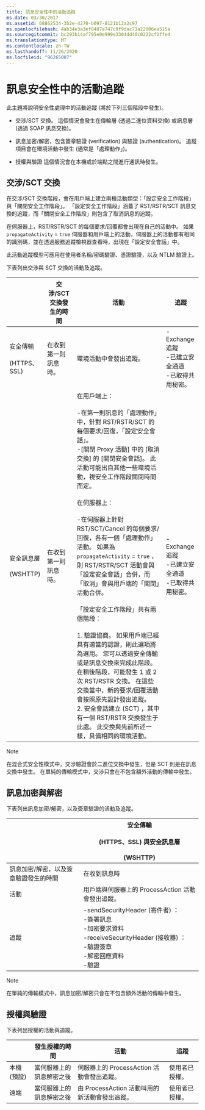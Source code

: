```yaml
---
title: 訊息安全性中的活動追蹤
ms.date: 03/30/2017
ms.assetid: 68862534-3b2e-4270-b097-8121b12a2c97
ms.openlocfilehash: 4ab34e3a3ef8487a747c9f9dac71a22006ea515a
ms.sourcegitcommit: bc293b14af795e0e999e3304dd40c0222cf2ffe4
ms.translationtype: MT
ms.contentlocale: zh-TW
ms.lasthandoff: 11/26/2020
ms.locfileid: "96265007"
---
```

# <a name="activity-tracing-in-message-security"></a>訊息安全性中的活動追蹤

此主題將說明安全性處理中的活動追蹤 (將於下列三個階段中發生)。  
  
- 交涉/SCT 交換。 這個情況會發生在傳輸層 (透過二進位資料交換) 或訊息層 (透過 SOAP 訊息交換)。  
  
- 訊息加密/解密，包含簽章驗證 (verification) 與驗證 (authentication)。 追蹤項目會在環境活動中發生 (通常是「處理動作」)。  
  
- 授權與驗證 這個情況會在本機或於端點之間進行通訊時發生。  
  
## <a name="negotiationsct-exchange"></a>交涉/SCT 交換  

 在交涉/SCT 交換階段，會在用戶端上建立兩種活動類型：「設定安全工作階段」與「關閉安全工作階段」。 「設定安全工作階段」涵蓋了 RST/RSTR/SCT 訊息交換的追蹤，而「關閉安全工作階段」則包含了取消訊息的追蹤。  
  
 在伺服器上，RST/RSTR/SCT 的每個要求/回覆都會出現在自己的活動中。 如果 `propagateActivity` = `true` 伺服器和用戶端上的活動，伺服器上的活動都有相同的識別碼，並在透過服務追蹤檢視器查看時，出現在「設定安全會話」中。  
  
 此活動追蹤模型可應用在使用者名稱/密碼驗證、憑證驗證，以及 NTLM 驗證上。  
  
 下表列出交涉與 SCT 交換的活動及追蹤。  
  
||交涉/SCT 交換發生的時間|活動|追蹤|  
|-|-------------------------------------------------|----------------|------------|  
|安全傳輸<br /><br /> (HTTPS、SSL)|在收到第一則訊息時。|環境活動中會發出追蹤。|-Exchange 追蹤<br />-已建立安全通道<br />-已取得共用秘密。|  
|安全訊息層<br /><br /> (WSHTTP)|在收到第一則訊息時。|在用戶端上：<br /><br /> -在第一則訊息的「處理動作」中，針對 RST/RSTR/SCT 的每個要求/回復，「設定安全會話」。<br />-[關閉 Proxy 活動] 中的 [取消交換] 的 [關閉安全會話]。 此活動可能出自其他一些環境活動，視安全工作階段關閉時間而定。<br /><br /> 在伺服器上：<br /><br /> -在伺服器上針對 RST/SCT/Cancel 的每個要求/回復，各有一個「處理動作」活動。 如果為 `propagateActivity` = `true` ，則 RST/RSTR/SCT 活動會與「設定安全會話」合併，而「取消」會與用戶端的「關閉」活動合併。<br /><br /> 「設定安全工作階段」共有兩個階段：<br /><br /> 1. 驗證協商。 如果用戶端已經具有適當的認證，則此選項將為選用。 您可以透過安全傳輸或是訊息交換來完成此階段。 在稍後階段，可能發生 1 或 2 次 RST/RSTR 交換。 在這些交換當中，新的要求/回覆活動會按照原先設計發出追蹤。<br />2. 安全會話建立 (SCT) ，其中有一個 RST/RSTR 交換發生于此處。 此交換與先前所述一樣，具備相同的環境活動。|-Exchange 追蹤<br />-已建立安全通道<br />-已取得共用秘密。|  
  
> [!NOTE]
> 在混合式安全性模式中，交涉驗證會於二進位交換中發生，但是 SCT 則是在訊息交換中發生。 在單純的傳輸模式中，交涉只會在不包含額外活動的傳輸中發生。  
  
## <a name="message-encryption-and-decryption"></a>訊息加密與解密  

 下表列出訊息加密/解密，以及簽章驗證的活動及追蹤。  
  
||安全傳輸<br /><br /> (HTTPS、SSL) 與安全訊息層<br /><br /> (WSHTTP)|  
|-|---------------------------------------------------------------------------------|  
|訊息加密/解密，以及簽章驗證發生的時間|在收到訊息時|  
|活動|用戶端與伺服器上的 ProcessAction 活動會發出追蹤。|  
|追蹤|-sendSecurityHeader (寄件者) ：<br />-簽署訊息<br />-加密要求資料<br />-receiveSecurityHeader (接收器) ：<br />-驗證簽章<br />-解密回應資料<br />-驗證|  
  
> [!NOTE]
> 在單純的傳輸模式中，訊息加密/解密只會在不包含額外活動的傳輸中發生。  
  
## <a name="authorization-and-verification"></a>授權與驗證  

 下表列出授權的活動與追蹤。  
  
||發生授權的時間|活動|追蹤|  
|-|-------------------------------------|----------------|------------|  
|本機 (預設)|當伺服器上的訊息解密之後|伺服器上的 ProcessAction 活動會發出追蹤。|使用者已授權。|  
|遠端|當伺服器上的訊息解密之後|由 ProcessAction 活動叫用的新活動會發出追蹤。|使用者已授權。|
